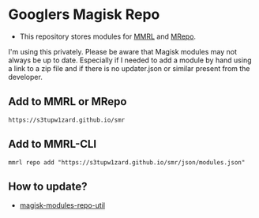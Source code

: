 # Googlers Magisk Repo
- This repository stores modules for [MMRL](https://github.com/DerGoogler/MMRL) and [MRepo](https://github.com/MRepoApp/MRepo.git).

I'm using this privately. Please be aware that Magisk modules may not always be up to date. Especially if I needed to add a module by hand using a link to a zip file and if there is no updater.json or similar present from the developer.

## Add to MMRL or MRepo 

```
https://s3tupw1zard.github.io/smr
```

## Add to MMRL-CLI

```shell
mmrl repo add "https://s3tupw1zard.github.io/smr/json/modules.json"
```

## How to update?
- [magisk-modules-repo-util](https://github.com/Googlers-Repo/magisk-modules-repo-util.git)
